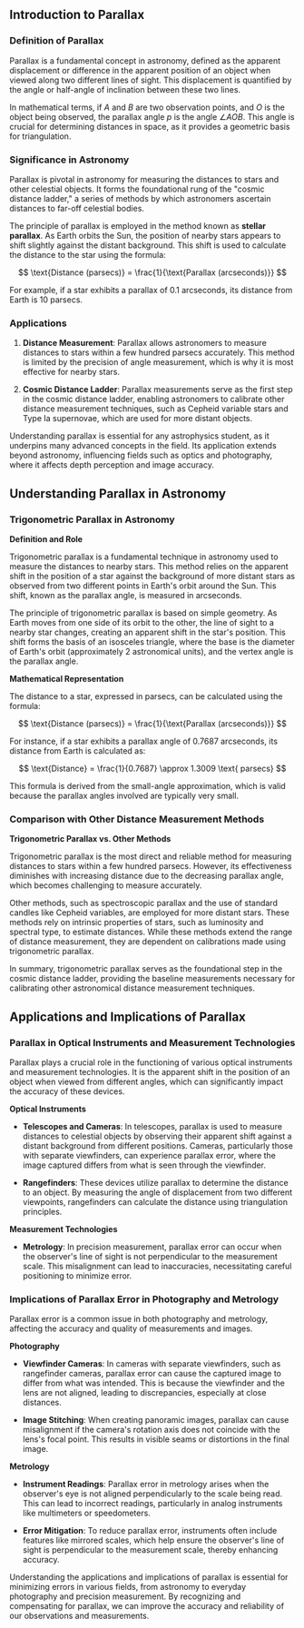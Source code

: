 ## Introduction to Parallax

### Definition of Parallax

Parallax is a fundamental concept in astronomy, defined as the apparent displacement or difference in the apparent position of an object when viewed along two different lines of sight. This displacement is quantified by the angle or half-angle of inclination between these two lines. 

In mathematical terms, if $A$ and $B$ are two observation points, and $O$ is the object being observed, the parallax angle $p$ is the angle $\angle AOB$. This angle is crucial for determining distances in space, as it provides a geometric basis for triangulation.

### Significance in Astronomy

Parallax is pivotal in astronomy for measuring the distances to stars and other celestial objects. It forms the foundational rung of the "cosmic distance ladder," a series of methods by which astronomers ascertain distances to far-off celestial bodies.

The principle of parallax is employed in the method known as **stellar parallax**. As Earth orbits the Sun, the position of nearby stars appears to shift slightly against the distant background. This shift is used to calculate the distance to the star using the formula:

$$
\text{Distance (parsecs)} = \frac{1}{\text{Parallax (arcseconds)}}
$$

For example, if a star exhibits a parallax of 0.1 arcseconds, its distance from Earth is 10 parsecs.

### Applications

1. **Distance Measurement**: Parallax allows astronomers to measure distances to stars within a few hundred parsecs accurately. This method is limited by the precision of angle measurement, which is why it is most effective for nearby stars.

2. **Cosmic Distance Ladder**: Parallax measurements serve as the first step in the cosmic distance ladder, enabling astronomers to calibrate other distance measurement techniques, such as Cepheid variable stars and Type Ia supernovae, which are used for more distant objects.

Understanding parallax is essential for any astrophysics student, as it underpins many advanced concepts in the field. Its application extends beyond astronomy, influencing fields such as optics and photography, where it affects depth perception and image accuracy.

## Understanding Parallax in Astronomy

### Trigonometric Parallax in Astronomy

**Definition and Role**

Trigonometric parallax is a fundamental technique in astronomy used to measure the distances to nearby stars. This method relies on the apparent shift in the position of a star against the background of more distant stars as observed from two different points in Earth's orbit around the Sun. This shift, known as the parallax angle, is measured in arcseconds.

The principle of trigonometric parallax is based on simple geometry. As Earth moves from one side of its orbit to the other, the line of sight to a nearby star changes, creating an apparent shift in the star's position. This shift forms the basis of an isosceles triangle, where the base is the diameter of Earth's orbit (approximately 2 astronomical units), and the vertex angle is the parallax angle.

**Mathematical Representation**

The distance to a star, expressed in parsecs, can be calculated using the formula:

$$
\text{Distance (parsecs)} = \frac{1}{\text{Parallax (arcseconds)}}
$$

For instance, if a star exhibits a parallax angle of 0.7687 arcseconds, its distance from Earth is calculated as:

$$
\text{Distance} = \frac{1}{0.7687} \approx 1.3009 \text{ parsecs}
$$

This formula is derived from the small-angle approximation, which is valid because the parallax angles involved are typically very small.

### Comparison with Other Distance Measurement Methods

**Trigonometric Parallax vs. Other Methods**

Trigonometric parallax is the most direct and reliable method for measuring distances to stars within a few hundred parsecs. However, its effectiveness diminishes with increasing distance due to the decreasing parallax angle, which becomes challenging to measure accurately.

Other methods, such as spectroscopic parallax and the use of standard candles like Cepheid variables, are employed for more distant stars. These methods rely on intrinsic properties of stars, such as luminosity and spectral type, to estimate distances. While these methods extend the range of distance measurement, they are dependent on calibrations made using trigonometric parallax.

In summary, trigonometric parallax serves as the foundational step in the cosmic distance ladder, providing the baseline measurements necessary for calibrating other astronomical distance measurement techniques.

## Applications and Implications of Parallax

### Parallax in Optical Instruments and Measurement Technologies

Parallax plays a crucial role in the functioning of various optical instruments and measurement technologies. It is the apparent shift in the position of an object when viewed from different angles, which can significantly impact the accuracy of these devices.

**Optical Instruments**

- **Telescopes and Cameras**: In telescopes, parallax is used to measure distances to celestial objects by observing their apparent shift against a distant background from different positions. Cameras, particularly those with separate viewfinders, can experience parallax error, where the image captured differs from what is seen through the viewfinder.

- **Rangefinders**: These devices utilize parallax to determine the distance to an object. By measuring the angle of displacement from two different viewpoints, rangefinders can calculate the distance using triangulation principles.

**Measurement Technologies**

- **Metrology**: In precision measurement, parallax error can occur when the observer's line of sight is not perpendicular to the measurement scale. This misalignment can lead to inaccuracies, necessitating careful positioning to minimize error.

### Implications of Parallax Error in Photography and Metrology

Parallax error is a common issue in both photography and metrology, affecting the accuracy and quality of measurements and images.

**Photography**

- **Viewfinder Cameras**: In cameras with separate viewfinders, such as rangefinder cameras, parallax error can cause the captured image to differ from what was intended. This is because the viewfinder and the lens are not aligned, leading to discrepancies, especially at close distances.

- **Image Stitching**: When creating panoramic images, parallax can cause misalignment if the camera's rotation axis does not coincide with the lens's focal point. This results in visible seams or distortions in the final image.

**Metrology**

- **Instrument Readings**: Parallax error in metrology arises when the observer's eye is not aligned perpendicularly to the scale being read. This can lead to incorrect readings, particularly in analog instruments like multimeters or speedometers.

- **Error Mitigation**: To reduce parallax error, instruments often include features like mirrored scales, which help ensure the observer's line of sight is perpendicular to the measurement scale, thereby enhancing accuracy.

Understanding the applications and implications of parallax is essential for minimizing errors in various fields, from astronomy to everyday photography and precision measurement. By recognizing and compensating for parallax, we can improve the accuracy and reliability of our observations and measurements.
